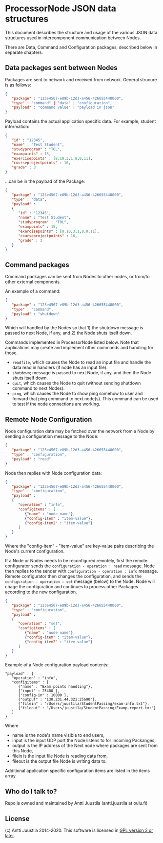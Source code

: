 
# ProcessorNode JSON data structures

This document describes the structure and usage of the various JSON data structures used in intercomponent communication between Nodes.

There are Data, Command and Configuration packages, described below in separate chapters.


## Data packages sent between Nodes

Packages are sent to network and received from network. General strucure is as follows:

```JSON
{ 
   "package" : "123e4567-e89b-12d3-a456-426655440000",
   "type" : "command" | "data" | "configuration",
   "payload" : "command value" | "payload in json"
}
```

Payload contains the actual application specific data. For example, student information:

```JSON
{
   "id" : "12345",
   "name" : "Test Student",
   "studyprogram" : "TOL",
   "exampoints" : 15,
   "exercisepoints" : [8,10,3,1,8,0,11],
   "courseprojectpoints" : 16,
   "grade" : 3
}
```
...can be in the payload of the Package:

```JSON
{ 
   "package" : "123e4567-e89b-12d3-a456-426655440000",
   "type" : "data",
   "payload" :
   {
      "id" : "12345",
      "name" : "Test Student",
      "studyprogram" : "TOL",
      "exampoints" : 15,
      "exercisepoints" : [8,10,3,1,8,0,11],
      "courseprojectpoints" : 16,
      "grade" : 3
   }
}
```


## Command packages

Command packages can be sent from Nodes to other nodes, or from/to other external components.

An example of a command:

```JSON
{
   "package" : "123e4567-e89b-12d3-a456-426655440000",
   "type" : "command",
   "payload" : "shutdown"
}
```
Which will handled by the Nodes so that 1) the shutdown message is passed to next Node, if any, and 2) the Node shuts itself down.

Commands implemented in ProcessorNode listed below. Note that applications may create and implement other commands and handling for those.

* `readfile`, which causes the Node to read an input file and handle the data read in handlers (if node has an input file).
* `shutdown`; message is passed to next Node, if any, and then the Node shuts itself down.
* `quit`, which causes the Node to quit (without sending shutdown command to next Nodes).
* `ping`, which causes the Node to show ping somehow to user and forward that ping command to next node(s). This command can be used to test if the node connections are working.

## Remote Node Configuration

Node configuration data may be fetched over the network from a Node by sending a configuration message to the Node:

```JSON
{
   "package" : "123e4567-e89b-12d3-a456-426655440000",
   "type" : "configuration",
   "payload" : "read"
}
```

Node then replies with Node configuration data:

```JSON
{
   "package" : "123e4567-e89b-12d3-a456-426655440000",
   "type" : "configuration",
   "payload" : 
   {
      "operation" : "info",
      "configitems" : [
         {"name" : "node name"},
         {"config-item" : "item-value"},
         {"config-item2" : "item-value"}
      ]
   }
}
```
Where the "config-item" - "item-value" are key-value pairs describing the Node's current configuration.

If a Node or Nodes needs to be reconfigured remotely, first the remote configurator sends the `configuration - operation : read` message. Node then replies to the sender with `configuration - operation : info` message. Remote configurator then changes the configuration, and sends the `configuration - operation : set` message (below) to the Node. Node will chage the configuration and continues to process other Packages according to the new configuration.

```JSON
{
   "package" : "123e4567-e89b-12d3-a456-426655440000",
   "type" : "configuration",
   "payload" : 
   {
      "operation" : "set",
      "configitems" : [
         {"name" : "node name"},
         {"config-item" : "item-value"},
         {"config-item2" : "item-value"}
      ]
   }
}
```
Example of a Node configuration payload contents:

```
"payload" : {
   "operation" : "info",
   "configitems" : [
      {"name" : "Exam points handling"},
      {"input" : 25400 },
      {"config-in" : 10000 },
      {"output" : "130.231.44.321:25600"},
      {"filein" : "/Users/juustila/StudentPassing/exam-info.txt"},
      {"fileout" : "/Users/juustila/StudentPassing/Examp-report.txt"}
   ]
}
```
Where

- name is the node's name visible to end users,
- input is the input UDP port the Node listens to for incoming Packanges,
- output is the IP address of the Next node where packages are sent from this Node,
- filein is the input file Node is reading data from,
- fileout is the output file Node is writing data to.

Additional application specific configuration items are listed in the items array.


## Who do I talk to?

Repo is owned and maintained by Antti Juustila (antti.juustila at oulu.fi)

## License

(c) Antti Juustila 2014-2020. This software is licensed in [GPL version 2 or later](https://opensource.org/licenses/gpl-2.0.php).

